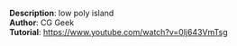 **Description**: low poly island  
**Author**: CG Geek  
**Tutorial**: https://www.youtube.com/watch?v=0lj643VmTsg